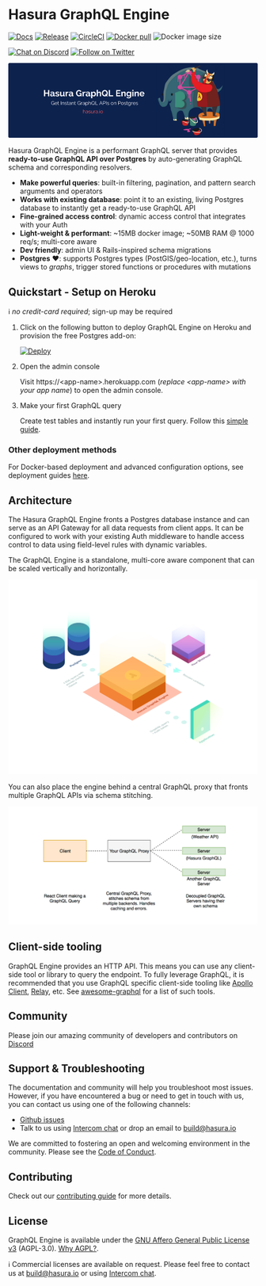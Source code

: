 # Hasura GraphQL Engine

[![Docs](https://img.shields.io/badge/docs-v1.0-brightgreen.svg?style=flat)](https://docs.hasura.io)
[![Release](https://img.shields.io/github/release/hasura/graphql-engine/all.svg?style=flat)](https://github.com/hasura/graphql-engine/releases)
[![CircleCI](https://circleci.com/gh/hasura/graphql-engine.svg?style=shield)](https://circleci.com/gh/hasura/graphql-engine)
[![Docker pull](https://img.shields.io/docker/pulls/hasura/graphql-engine.svg?style=flat)](https://hub.docker.com/r/hasura/graphql-engine/)
![Docker image size](https://img.shields.io/microbadger/image-size/hasura/graphql-engine/latest.svg)

[![Chat on Discord](https://img.shields.io/discord/407792526867693568.svg?logo=discord&style=flat)](https://discord.gg/AnmPAz3)
[![Follow on Twitter](https://img.shields.io/twitter/follow/HasuraHQ.svg?style=flat&logo=twitter)](https://twitter.com/intent/follow?screen_name=HasuraHQ)

![Hasura GraphQL Engine Banner](assets/banner.png)

Hasura GraphQL Engine is a performant GraphQL server that provides **ready-to-use GraphQL API over Postgres** by auto-generating GraphQL schema and corresponding resolvers. 

* **Make powerful queries**: built-in filtering, pagination, and pattern search arguments and operators
* **Works with existing database**: point it to an existing, living Postgres database to instantly get a ready-to-use GraphQL API
* **Fine-grained access control**: dynamic access control that integrates with your Auth
* **Light-weight & performant**: ~15MB docker image; ~50MB RAM @ 1000 req/s; multi-core aware
* **Dev friendly**: admin UI & Rails-inspired schema migrations
* **Postgres** ❤️: supports Postgres types (PostGIS/geo-location, etc.), turns views to *graphs*, trigger stored functions or procedures with mutations

## Quickstart - Setup on Heroku

:information_source: *no credit-card required*; sign-up may be required

1. Click on the following button to deploy GraphQL Engine on Heroku and provision the free Postgres add-on:

    [![Deploy](https://www.herokucdn.com/deploy/button.svg)](https://heroku.com/deploy?template=https://github.com/hasura/graphql-engine-heroku)

2. Open the admin console

   Visit https://\<app-name\>.herokuapp.com (*replace \<app-name\> with your app name*) to open the admin console.

3. Make your first GraphQL query

   Create test tables and instantly run your first query. Follow this [simple guide](https://docs.hasura.io/1.0/graphql/manual/getting-started/first-graphql-query.html).

### Other deployment methods

For Docker-based deployment and advanced configuration options, see deployment guides [here](https://docs.hasura.io/1.0/graphql/manual/getting-started/index.html).

## Architecture

The Hasura GraphQL Engine fronts a Postgres database instance and can serve as an API Gateway for all data requests from client apps. It can be configured to work with your existing Auth middleware to handle access control to data using field-level rules with dynamic variables.

The GraphQL Engine is a standalone, multi-core aware component that can be scaled vertically and horizontally.

![Hasura GraphQL Engine architecture](assets/arch.png)

You can also place the engine behind a central GraphQL proxy that fronts multiple GraphQL APIs via schema stitching.

![GraphQL Engine schema-stitched architecture](assets/arch-stitching.png)

## Client-side tooling

GraphQL Engine provides an HTTP API. This means you can use any client-side tool or library to query the endpoint. To fully leverage GraphQL, it is recommended that you use GraphQL specific client-side tooling like [Apollo Client](https://github.com/apollographql/apollo-client), [Relay](https://github.com/facebook/relay), etc. See [awesome-graphql](https://github.com/chentsulin/awesome-graphql) for a list of such tools.

## Community

Please join our amazing community of developers and contributors on [Discord](https://discord.gg/vBPpJkS)

## Support & Troubleshooting

The documentation and community will help you troubleshoot most issues. However, if you have encountered a bug or need to get in touch with us, you can contact us using one of the following channels:

* [Github issues](https://github.com/hasura/graphql-engine/issues)
* Talk to us using [Intercom chat](https://hasura.io) or drop an email to build@hasura.io

We are committed to fostering an open and welcoming environment in the community. Please see the [Code of Conduct](code-of-conduct.md).

## Contributing

Check out our [contributing guide](CONTRIBUTING.md) for more details.

## License

GraphQL Engine is available under the [GNU Affero General Public License v3](https://www.gnu.org/licenses/agpl-3.0.en.html) (AGPL-3.0). [Why AGPL?](https://gist.github.com/hasura-bot/9c36a0201a7563f7762b265a12b044d5).

:information_source: Commercial licenses are available on request. Please feel free to contact us at build@hasura.io or using [Intercom chat](https://hasura.io).